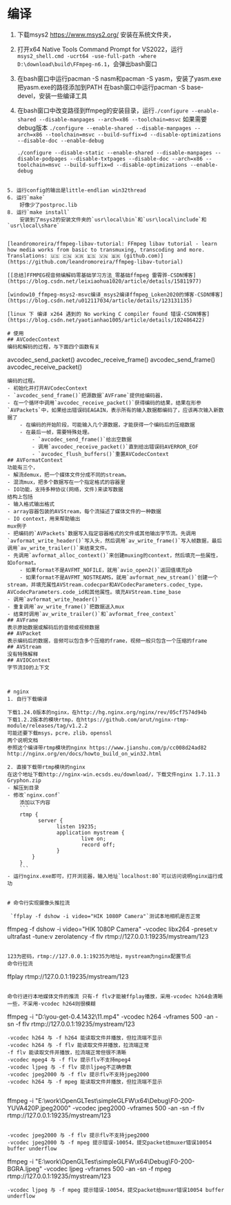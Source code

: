 # 编译
1. 下载msys2
    https://www.msys2.org/
    安装在系统文件夹，

2. 打开x64 Native Tools Command Prompt for VS2022，运行`msys2_shell.cmd -ucrt64 -use-full-path -where D:\download\build\FFmpeg-n6.1`，会弹出bash窗口
3. 在bash窗口中运行pacman -S nasm和pacman -S yasm，安装了yasm.exe
    把yasm.exe的路径添加到PATH
    在bash窗口中运行pacman -S base-devel，安装一些编译工具
4. 在bash窗口中改变路径到ffmpeg的安装目录，运行`./configure --enable-shared --disable-manpages --arch=x86 --toolchain=msvc`
    如果需要debug版本
    `./configure --enable-shared --disable-manpages --arch=x86 --toolchain=msvc --build-suffix=d --disable-optimizations --disable-doc --enable-debug`

    ```
    ./configure --disable-static --enable-shared --disable-manpages --disable-podpages --disable-txtpages --disable-doc --arch=x86 --toolchain=msvc --build-suffix=d --disable-optimizations --enable-debug
```

5. 运行config的输出是little-endlian win32thread
6. 运行`make`
    好像少了postproc.lib
8. 运行`make install`
    安装到了msys2的安装文件夹的`usr\local\bin`和`usr\local\include`和`usr\local\share`


[leandromoreira/ffmpeg-libav-tutorial: FFmpeg libav tutorial - learn how media works from basic to transmuxing, transcoding and more. Translations: 🇺🇸 🇨🇳 🇰🇷 🇪🇸 🇻🇳 🇧🇷 (github.com)](https://github.com/leandromoreira/ffmpeg-libav-tutorial)

[[总结]FFMPEG视音频编解码零基础学习方法_零基础ffmpeg 雷霄骅-CSDN博客](https://blog.csdn.net/leixiaohua1020/article/details/15811977)

[window10_ffmpeg-msys2-msvc编译_msys2编译ffmpeg_Loken2020的博客-CSDN博客](https://blog.csdn.net/u012117034/article/details/123131135)

[linux 下 编译 x264 遇到的 No working C compiler found 错误-CSDN博客](https://blog.csdn.net/yaotianhao1005/article/details/102486422)

# 使用
## AVCodecContext
编码和解码的过程，与下面四个函数有关
```
avcodec_send_packet()
avcodec_receive_frame()
avcodec_send_frame()
avcodec_receive_packet()
```
编码的过程。
- 初始化并打开AVCodecContext
- `avcodec_send_frame()`把源数据`AVFrame`提供给编码器，
- 在一个循环中调用`avcodec_receive_packet()`获得编码的结果，结果在形参`AVPackets`中，如果给出错误码EAGAIN，表示所有的输入数据都编码了，应该再次输入新数据了
    - 在编码的开始阶段，可能输入几个源数据，才能获得一个编码后的压缩数据
    - 在最后一帧，需要特殊处理。
        - `avcodec_send_frame()`给出空数据
        - 调用`avcodec_receive_packet()`直到给出错误码AVERROR_EOF
        - `avcodec_flush_buffers()`重置AVCodecContext
## AVFormatContext
功能有三个，
- 解流demux，把一个媒体文件分成不同的stream。
- 混流mux，把多个数据写在一个指定格式的容器里
- IO功能，支持多种协议(网络，文件)来读写数据
结构上包括
- 输入格式输出格式
- array容器包装的AVStream，每个流描述了媒体文件的一种数据
- IO context，用来帮助输出
mux例子
- 把编码的`AVPackets`数据写入指定容器格式的文件或其他输出字节流。先调用`avformat_write_header()`写入头，然后调用`av_write_frame()`写入帧数据，最后调用`av_write_trailer()`来结束文件。
- 先调用`avformat_alloc_context()`来创建muxing的context，然后填充一些属性，如oformat。
    - 如果format不是AVFMT_NOFILE，就用`avio_open2()`返回值填充pb
    - 如果format不是AVFMT_NOSTREAMS，就用`avformat_new_stream()`创建一个stream，并填充属性AVStream.codecpar和AVCodecParameters.codec_type，AVCodecParameters.code_id和其他属性。填充AVStream.time_base
- 调用`avformat_write_header()`
- 重复调用`av_write_frame()`把数据送入mux
- 结束时调用`av_write_trailer()`和`avformat_free_context`
## AVFrame
表示原始数据或解码后的音频或视频数据
## AVPacket
表示编码后的数据，音频可以包含多个压缩的frame，视频一般只包含一个压缩的frame
## AVStream
没有特殊解释
## AVIOContext
字节流IO的上下文



# nginx
1. 自行下载编译

下载1.24.0版本的nginx，在http://hg.nginx.org/nginx/rev/05cf7574d94b
下载1.2.2版本的模块rtmp，在https://github.com/arut/nginx-rtmp-module/releases/tag/v1.2.2
可能还要下载msys，pcre，zlib，openssl
两个说明文档
参照这个编译带rtmp模块的nginx https://www.jianshu.com/p/cc008d24ad82
http://nginx.org/en/docs/howto_build_on_win32.html

2. 直接下载带rtmp模块的nginx
在这个地址下载http://nginx-win.ecsds.eu/download/，下载文件nginx 1.7.11.3 Gryphon.zip 
- 解压到目录
- 修改`nginx.conf`
    添加以下内容
    ```
    rtmp {
          server {
                listen 19235;
                application mystream {
                        live on;
                        record off;
                }
        }
    }
    ```
- 运行nginx.exe即可，打开浏览器，输入地址`localhost:80`可以访问说明nginx运行成功


# 命令行实现摄像头推拉流

 `ffplay -f dshow -i video="HIK 1080P Camera"`测试本地相机是否正常
 ```
 ffmpeg -f dshow -i video="HIK 1080P Camera" -vcodec libx264 -preset:v ultrafast -tune:v zerolatency -f flv rtmp://127.0.0.1:19235/mystream/123
```

123为密码，rtmp://127.0.0.1:19235为地址，mystream为nginx配置节点
命令行拉流
```
ffplay rtmp://127.0.0.1:19235/mystream/123
```

命令行进行本地媒体文件的推流 只有-f flv才能被ffplay播放，采用-vcodec h264会清晰一些，不采用-vcodec h264则很模糊
```
ffmpeg -i "D:\\you-get-0.4.1432\\11.mp4" -vcodec h264 -vframes 500 -an -sn -f flv rtmp://127.0.0.1:19235/mystream/123
```
-vcodec h264 与 -f h264 能读取文件并播放，但拉流端不显示
-vcodec h264 与 -f flv 能读取文件并播放，拉流端正常
-f flv 能读取文件并播放，拉流端正常但很不清晰
-vcodec mpeg4 与 -f flv 提示flv不支持mpeg4
-vcodec ljpeg 与 -f flv 提示ljpeg不正确参数
-vcodec jpeg2000 与 -f flv 提示flv不支持jpeg2000
-vcodec h264 与 -f mpeg 能读取文件并播放，但拉流端不显示


```
ffmpeg -i "E:\work\OpenGLTest\simpleGLFW\x64\Debug\\F0-200-YUVA420P.jpeg2000" -vcodec jpeg2000 -vframes 500 -an -sn -f flv rtmp://127.0.0.1:19235/mystream/123
```

-vcodec jpeg2000 与 -f flv 提示flv不支持jpeg2000
-vcodec jpeg2000 与 -f mpeg 提示错误-10054，提交packet给muxer错误10054 buffer underflow

```
ffmpeg -i "E:\work\OpenGLTest\simpleGLFW\x64\Debug\\F0-200-BGRA.ljpeg" -vcodec ljpeg -vframes 500 -an -sn -f mpeg rtmp://127.0.0.1:19235/mystream/123
```
-vcodec ljpeg 与 -f mpeg 提示错误-10054，提交packet给muxer错误10054 buffer underflow